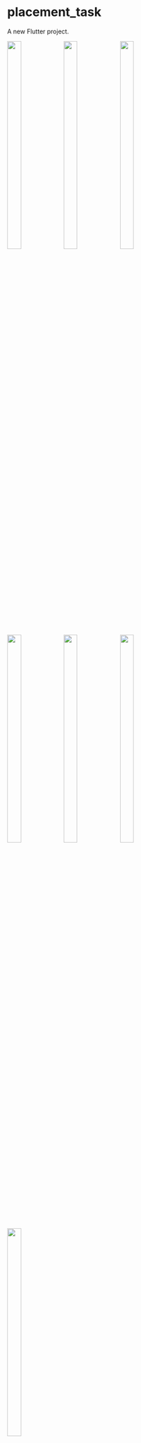 # placement_task

A new Flutter project.
<div> 
    <img src = "https://github.com/user-attachments/assets/593eb311-98db-4612-a8db-ea249cfca14c"  height=35% width=25%  />
    <img src = "https://github.com/user-attachments/assets/d489ed42-031d-448d-a1e4-052611b18d5f"  height=35% width=25%  />
    <img src = "https://github.com/user-attachments/assets/b77ba958-1d2b-4b17-bca5-bfb847ec8929"  height=35% width=25%  />
    <img src = "https://github.com/user-attachments/assets/5c411e22-25a0-422c-8cb1-9ef5964c6ef1"  height=35% width=25%  />
     <img src = "https://github.com/user-attachments/assets/16d6228a-d41e-4f91-a504-dcdd5307a4be"  height=35% width=25%  />
    <img src = "https://github.com/user-attachments/assets/445afd80-6e9c-4e7b-8a67-37e568b12ed1"  height=35% width=25%  />
    <img src = "https://github.com/user-attachments/assets/ebbfd55d-d396-4197-8041-a333434cd06c"  height=35% width=25%  />
    
   
<div align = "center">
<video src= "https://github.com/user-attachments/assets/fdf1a70d-1ae5-4155-9d70-18afd70a26ed" width=35%
height=22% >
    <img src = "https://github.com/user-attachments/assets/16d6228a-d41e-4f91-a504-dcdd5307a4be"  height=35% width=25%  />
    <img src = "https://github.com/user-attachments/assets/445afd80-6e9c-4e7b-8a67-37e568b12ed1"  height=35% width=25%  />
    <img src = "https://github.com/user-attachments/assets/ebbfd55d-d396-4197-8041-a333434cd06c"  height=35% width=25%  />
    

    
</div>






